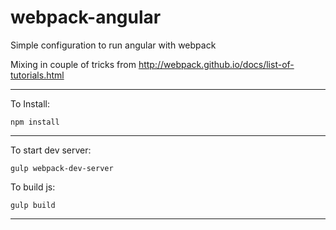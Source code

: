 # webpack-angular
Simple configuration to run angular with webpack

Mixing in couple of tricks from http://webpack.github.io/docs/list-of-tutorials.html


----------


To Install:
```
npm install
```


----------


To start dev server:
```
gulp webpack-dev-server
```

To build js:
```
gulp build
```


----------
